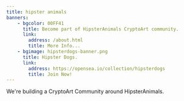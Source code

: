 ```yaml
---
title: hipster animals
banners: 
    - bgcolor: 00FF41
      title: Become part of HipsterAnimals CryptoArt community.
      link:
        address: /about.html
        title: More Info...
    - bgimage: hipsterdogs-banner.png
      title: Hipster Dogs.
      link:
        address: https://opensea.io/collection/hipsterdogs
        title: Join Now!
---
```


We're building a CryptoArt Community around HipsterAnimals.

